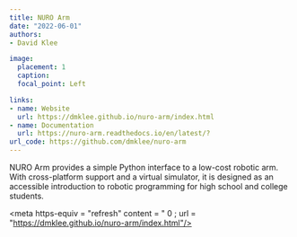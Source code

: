 ```yaml
---
title: NURO Arm
date: "2022-06-01"
authors:
- David Klee

image:
  placement: 1
  caption: 
  focal_point: Left 

links:
- name: Website
  url: https://dmklee.github.io/nuro-arm/index.html
- name: Documentation
  url: https://nuro-arm.readthedocs.io/en/latest/?
url_code: https://github.com/dmklee/nuro-arm
---
```


NURO Arm provides a simple Python interface to a low-cost robotic arm.  With cross-platform
support and a virtual simulator, it is designed as an accessible introduction
to robotic programming for high school and college students.

<meta https-equiv = "refresh" content = " 0 ; url = "https://dmklee.github.io/nuro-arm/index.html"/>
